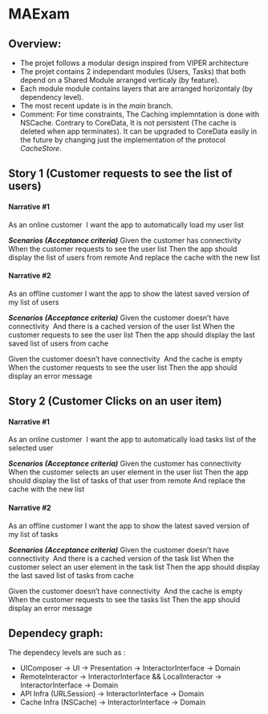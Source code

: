# MAExam

## Overview:
- The projet follows a modular design inspired from VIPER architecture
- The projet contains 2 independant modules (Users, Tasks) that both depend on a Shared Module arranged verticaly (by feature).
- Each module module contains layers that are arranged horizontaly (by dependency level).
- The most recent update is in the _main_ branch.
- Comment: For time constraints, The Caching implemntation is done with NSCache. Contrary to CoreData, It is not persistent (The cache is deleted when app terminates). It can be upgraded to CoreData easily in the future by changing just the implementation of the protocol _CacheStore_.

## Story 1 (Customer requests to see the list of users)

#### Narrative #1
As an online customer 
I want the app to automatically load my user list

***Scenarios (Acceptance criteria)***
Given the customer has connectivity 
When the customer requests to see the user list
Then the app should display the list of users from remote
And replace the cache with the new list

#### Narrative #2
As an offline customer
I want the app to show the latest saved version of my list of users

***Scenarios (Acceptance criteria)***
Given the customer doesn’t have connectivity 
And there is a cached version of the user list
When the customer requests to see the user list
Then the app should display the last saved list of users from cache

Given the customer doesn’t have connectivity 
And the cache is empty
When the customer requests to see the user list
Then the app should display an error message

## Story 2 (Customer Clicks on an user item)

#### Narrative #1
As an online customer 
I want the app to automatically load tasks list of the selected user

***Scenarios (Acceptance criteria)***
Given the customer has connectivity 
When the customer selects an user element in the user list
Then the app should display the list of tasks of that user from remote
And replace the cache with the new list

#### Narrative #2
As an offline customer
I want the app to show the latest saved version of my list of tasks

***Scenarios (Acceptance criteria)***
Given the customer doesn’t have connectivity 
And there is a cached version of the task list
When the customer select an user element in the task list
Then the app should display the last saved list of tasks from cache

Given the customer doesn’t have connectivity 
And the cache is empty
When the customer requests to see the tasks list
Then the app should display an error message

## Dependecy graph:
The dependecy levels are such as : 
- UIComposer -> UI -> Presentation -> InteractorInterface -> Domain
- RemoteInteractor -> InteractorInterface && LocalInteractor -> InteractorInterface -> Domain
- API Infra (URLSession) -> InteractorInterface -> Domain
- Cache Infra (NSCache)  -> InteractorInterface -> Domain
